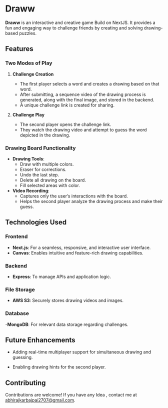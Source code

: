 # Draww

**Draww** is an interactive and creative game Build on NextJS. It provides a fun and engaging way to challenge friends by creating and solving drawing-based puzzles.

## Features

### Two Modes of Play
1. **Challenge Creation**
   - The first player selects a word and creates a drawing based on that word.
   - After submitting, a sequence video of the drawing process is generated, along with the final image, and stored in the backend.
   - A unique challenge link is created for sharing.

2. **Challenge Play**
   - The second player opens the challenge link.
   - They watch the drawing video and attempt to guess the word depicted in the drawing.

### Drawing Board Functionality
- **Drawing Tools**:
  - Draw with multiple colors.
  - Eraser for corrections.
  - Undo the last step.
  - Delete all drawing on the board.
  - Fill selected areas with color.
- **Video Recording**:
  - Captures only the user’s interactions with the board.
  - Helps the second player analyze the drawing process and make their guess.

## Technologies Used

### Frontend
- **Next.js**: For a seamless, responsive, and interactive user interface.
- **Canvas**: Enables intuitive and feature-rich drawing capabilities.

### Backend
- **Express**: To manage APIs and application logic.

### File Storage
- **AWS S3**: Securely stores drawing videos and images.

### Database
-**MongoDB**: For relevant data storage regarding challenges.

## Future Enhancements

- Adding real-time multiplayer support for simultaneous drawing and guessing.

- Enabling drawing hints for the second player.

## Contributing

Contributions are welcome! If you have any Idea , contact me at abhirajkarbajpai2707@gmail.com.